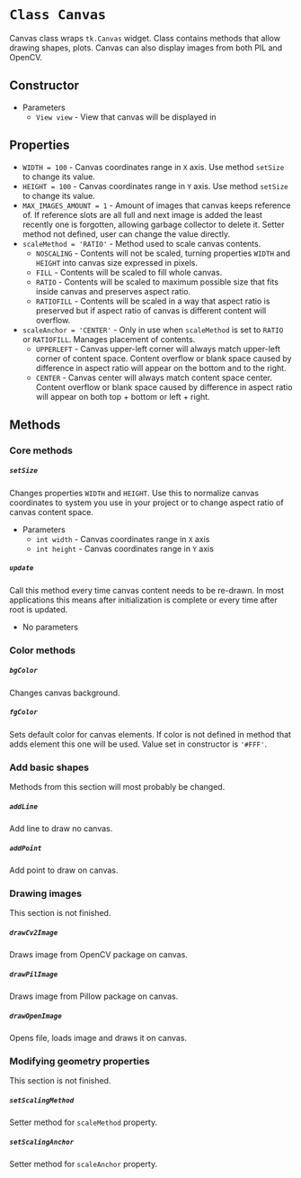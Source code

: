 # `Class Canvas`
Canvas class wraps `tk.Canvas` widget.
Class contains methods that allow drawing shapes, plots.
Canvas can also display images from both PIL and OpenCV.

## Constructor
- Parameters
    - `View view` - View that canvas will be displayed in


## Properties
- `WIDTH = 100` - Canvas coordinates range in `X` axis.  Use method `setSize` to change its value.
- `HEIGHT = 100` - Canvas coordinates range in `Y` axis. Use method `setSize` to change its value.
- `MAX_IMAGES_AMOUNT = 1` - Amount of images that canvas keeps reference of.
    If reference slots are all full and next image is added the least recently one is forgotten, allowing garbage collector to delete it. Setter method not defined, user can change the value directly.
- `scaleMethod = 'RATIO'` - Method used to scale canvas contents.
    - `NOSCALING` - Contents will not be scaled, turning properties `WIDTH` and `HEIGHT` into canvas size expressed in pixels.
    - `FILL` - Contents will be scaled to fill whole canvas.
    - `RATIO` - Contents will be scaled to maximum possible size that fits inside canvas and preserves aspect ratio.
    - `RATIOFILL` - Contents will be scaled in a way that aspect ratio is preserved but if aspect ratio of canvas is different content will overflow.
- `scaleAnchor = 'CENTER'` - Only in use when `scaleMethod` is set to `RATIO` or `RATIOFILL`. Manages placement of contents.
    - `UPPERLEFT` - Canvas upper-left corner will always match upper-left corner of content space. Content overflow or blank space caused by difference in aspect ratio will appear on the bottom and to the right.
    - `CENTER` - Canvas center will always match content space center. Content overflow or blank space caused by difference in aspect ratio will appear on both top + bottom or left + right.


## Methods

### Core methods

##### `setSize`
Changes properties `WIDTH` and `HEIGHT`.
Use this to normalize canvas coordinates to system you use
in your project or to change aspect ratio of canvas content space.
- Parameters
    - `int width` - Canvas coordinates range in `X` axis
    - `int height` - Canvas coordinates range in `Y` axis


##### `update`
Call this method every time canvas content needs to be re-drawn.
In most applications this means after initialization is complete
or every time after root is updated.
- No parameters


### Color methods

##### `bgColor`
Changes canvas background.

##### `fgColor`
Sets default color for canvas elements.
If color is not defined in method that adds element this one will be used. Value set in constructor is `'#FFF'`.


### Add basic shapes
Methods from this section will most probably be changed.

##### `addLine`
Add line to draw no canvas.

##### `addPoint`
Add point to draw on canvas.


### Drawing images
This section is not finished.

##### `drawCv2Image`
Draws image from OpenCV package on canvas.

##### `drawPilImage`
Draws image from Pillow package on canvas.

##### `drawOpenImage`
Opens file, loads image and draws it on canvas.


### Modifying geometry properties
This section is not finished.

##### `setScalingMethod`
Setter method for `scaleMethod` property.

##### `setScalingAnchor`
Setter method for `scaleAnchor` property.
